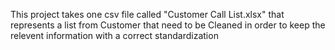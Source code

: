 This project takes one csv file called "Customer Call List.xlsx" that represents a list from Customer that need to be Cleaned in order to keep the relevent information with a correct standardization
